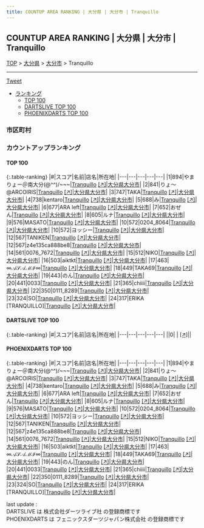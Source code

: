 ```yaml
---
title: COUNTUP AREA RANKING | 大分県 | 大分市 | Tranquillo
---
```

## COUNTUP AREA RANKING | 大分県 | 大分市 | Tranquillo

[TOP](/darts/rank/) > [大分県](/darts/rank/大分県/) > [大分市](/darts/rank/大分県/大分市/) > Tranquillo

___

<a href="https://twitter.com/share?ref_src=twsrc%5Etfw" data-text="COUNTUP AREA RANKING | 大分県大分市Tranquillo" class="twitter-share-button" data-hashtags="DARTSLIVE,PHOENIXDARTS,darts,ダーツ" data-show-count="false">Tweet</a>

* [ランキング](#カウントアップランキング)
    * [TOP 100](#top-100)
    * [DARTSLIVE TOP 100](#dartslive-top-100)
    * [PHOENIXDARTS TOP 100](#phoenixdarts-top-100)

### 市区町村

<ul>

</ul>

### カウントアップランキング

#### TOP 100



{:.table-ranking}
|#|スコア|名前|店名|所在地|
|---|---|---|---|---|
|1|894|<span class="rank-name-pd">やまりょー＠南大分(@^^)/~~~</span>|<a href="/darts/rank/shops/9487.html">Tranquillo</a> <a href="https://vs.phoenixdarts.com/jp/shop/shopDetailInfo/s_9487?s_seq=9487">[↗]</a>|<a href="/darts/rank/大分県/大分市">大分県大分市</a>|
|2|841|<span class="rank-name-pd">りょ～@ARCOIRIS</span>|<a href="/darts/rank/shops/9487.html">Tranquillo</a> <a href="https://vs.phoenixdarts.com/jp/shop/shopDetailInfo/s_9487?s_seq=9487">[↗]</a>|<a href="/darts/rank/大分県/大分市">大分県大分市</a>|
|3|747|<span class="rank-name-pd">TAKA</span>|<a href="/darts/rank/shops/9487.html">Tranquillo</a> <a href="https://vs.phoenixdarts.com/jp/shop/shopDetailInfo/s_9487?s_seq=9487">[↗]</a>|<a href="/darts/rank/大分県/大分市">大分県大分市</a>|
|4|738|<span class="rank-name-pd">kentaro</span>|<a href="/darts/rank/shops/9487.html">Tranquillo</a> <a href="https://vs.phoenixdarts.com/jp/shop/shopDetailInfo/s_9487?s_seq=9487">[↗]</a>|<a href="/darts/rank/大分県/大分市">大分県大分市</a>|
|5|688|<span class="rank-name-pd">み</span>|<a href="/darts/rank/shops/9487.html">Tranquillo</a> <a href="https://vs.phoenixdarts.com/jp/shop/shopDetailInfo/s_9487?s_seq=9487">[↗]</a>|<a href="/darts/rank/大分県/大分市">大分県大分市</a>|
|6|677|<span class="rank-name-pd">ARA left</span>|<a href="/darts/rank/shops/9487.html">Tranquillo</a> <a href="https://vs.phoenixdarts.com/jp/shop/shopDetailInfo/s_9487?s_seq=9487">[↗]</a>|<a href="/darts/rank/大分県/大分市">大分県大分市</a>|
|7|652|<span class="rank-name-pd">おぜん</span>|<a href="/darts/rank/shops/9487.html">Tranquillo</a> <a href="https://vs.phoenixdarts.com/jp/shop/shopDetailInfo/s_9487?s_seq=9487">[↗]</a>|<a href="/darts/rank/大分県/大分市">大分県大分市</a>|
|8|605|<span class="rank-name-pd">ルナ</span>|<a href="/darts/rank/shops/9487.html">Tranquillo</a> <a href="https://vs.phoenixdarts.com/jp/shop/shopDetailInfo/s_9487?s_seq=9487">[↗]</a>|<a href="/darts/rank/大分県/大分市">大分県大分市</a>|
|9|576|<span class="rank-name-pd">MASATO</span>|<a href="/darts/rank/shops/9487.html">Tranquillo</a> <a href="https://vs.phoenixdarts.com/jp/shop/shopDetailInfo/s_9487?s_seq=9487">[↗]</a>|<a href="/darts/rank/大分県/大分市">大分県大分市</a>|
|10|572|<span class="rank-name-pd">0204_8064</span>|<a href="/darts/rank/shops/9487.html">Tranquillo</a> <a href="https://vs.phoenixdarts.com/jp/shop/shopDetailInfo/s_9487?s_seq=9487">[↗]</a>|<a href="/darts/rank/大分県/大分市">大分県大分市</a>|
|10|572|<span class="rank-name-pd">ヨッシー</span>|<a href="/darts/rank/shops/9487.html">Tranquillo</a> <a href="https://vs.phoenixdarts.com/jp/shop/shopDetailInfo/s_9487?s_seq=9487">[↗]</a>|<a href="/darts/rank/大分県/大分市">大分県大分市</a>|
|12|567|<span class="rank-name-pd">TANIKEN</span>|<a href="/darts/rank/shops/9487.html">Tranquillo</a> <a href="https://vs.phoenixdarts.com/jp/shop/shopDetailInfo/s_9487?s_seq=9487">[↗]</a>|<a href="/darts/rank/大分県/大分市">大分県大分市</a>|
|12|567|<span class="rank-name-pd">z4e135ca888be8</span>|<a href="/darts/rank/shops/9487.html">Tranquillo</a> <a href="https://vs.phoenixdarts.com/jp/shop/shopDetailInfo/s_9487?s_seq=9487">[↗]</a>|<a href="/darts/rank/大分県/大分市">大分県大分市</a>|
|14|561|<span class="rank-name-pd">0076_7672</span>|<a href="/darts/rank/shops/9487.html">Tranquillo</a> <a href="https://vs.phoenixdarts.com/jp/shop/shopDetailInfo/s_9487?s_seq=9487">[↗]</a>|<a href="/darts/rank/大分県/大分市">大分県大分市</a>|
|15|512|<span class="rank-name-pd">NIKO</span>|<a href="/darts/rank/shops/9487.html">Tranquillo</a> <a href="https://vs.phoenixdarts.com/jp/shop/shopDetailInfo/s_9487?s_seq=9487">[↗]</a>|<a href="/darts/rank/大分県/大分市">大分県大分市</a>|
|16|503|<span class="rank-name-pd">aiktkt</span>|<a href="/darts/rank/shops/9487.html">Tranquillo</a> <a href="https://vs.phoenixdarts.com/jp/shop/shopDetailInfo/s_9487?s_seq=9487">[↗]</a>|<a href="/darts/rank/大分県/大分市">大分県大分市</a>|
|17|463|<span class="rank-name-pd">∞𝒜𝒮𝒜ℳℐ∞</span>|<a href="/darts/rank/shops/9487.html">Tranquillo</a> <a href="https://vs.phoenixdarts.com/jp/shop/shopDetailInfo/s_9487?s_seq=9487">[↗]</a>|<a href="/darts/rank/大分県/大分市">大分県大分市</a>|
|18|449|<span class="rank-name-pd">TAKA69</span>|<a href="/darts/rank/shops/9487.html">Tranquillo</a> <a href="https://vs.phoenixdarts.com/jp/shop/shopDetailInfo/s_9487?s_seq=9487">[↗]</a>|<a href="/darts/rank/大分県/大分市">大分県大分市</a>|
|19|443|<span class="rank-name-pd">のん</span>|<a href="/darts/rank/shops/9487.html">Tranquillo</a> <a href="https://vs.phoenixdarts.com/jp/shop/shopDetailInfo/s_9487?s_seq=9487">[↗]</a>|<a href="/darts/rank/大分県/大分市">大分県大分市</a>|
|20|441|<span class="rank-name-pd">0033</span>|<a href="/darts/rank/shops/9487.html">Tranquillo</a> <a href="https://vs.phoenixdarts.com/jp/shop/shopDetailInfo/s_9487?s_seq=9487">[↗]</a>|<a href="/darts/rank/大分県/大分市">大分県大分市</a>|
|21|365|<span class="rank-name-pd">chiiii</span>|<a href="/darts/rank/shops/9487.html">Tranquillo</a> <a href="https://vs.phoenixdarts.com/jp/shop/shopDetailInfo/s_9487?s_seq=9487">[↗]</a>|<a href="/darts/rank/大分県/大分市">大分県大分市</a>|
|22|350|<span class="rank-name-pd">0111_8289</span>|<a href="/darts/rank/shops/9487.html">Tranquillo</a> <a href="https://vs.phoenixdarts.com/jp/shop/shopDetailInfo/s_9487?s_seq=9487">[↗]</a>|<a href="/darts/rank/大分県/大分市">大分県大分市</a>|
|23|324|<span class="rank-name-pd">SO</span>|<a href="/darts/rank/shops/9487.html">Tranquillo</a> <a href="https://vs.phoenixdarts.com/jp/shop/shopDetailInfo/s_9487?s_seq=9487">[↗]</a>|<a href="/darts/rank/大分県/大分市">大分県大分市</a>|
|24|317|<span class="rank-name-pd">ERIKA [TRANQUILLO]</span>|<a href="/darts/rank/shops/9487.html">Tranquillo</a> <a href="https://vs.phoenixdarts.com/jp/shop/shopDetailInfo/s_9487?s_seq=9487">[↗]</a>|<a href="/darts/rank/大分県/大分市">大分県大分市</a>|


#### DARTSLIVE TOP 100



{:.table-ranking}
|#|スコア|名前|店名|所在地|
|---|---|---|---|---|
||0|<span class="rank-name-dl"> </span>|<a href="/darts/rank/shops/.html"></a> <a href="">[↗]</a>|<a href="/darts/rank//"></a>|


#### PHOENIXDARTS TOP 100



{:.table-ranking}
|#|スコア|名前|店名|所在地|
|---|---|---|---|---|
|1|894|<span class="rank-name-pd">やまりょー＠南大分(@^^)/~~~</span>|<a href="/darts/rank/shops/9487.html">Tranquillo</a> <a href="https://vs.phoenixdarts.com/jp/shop/shopDetailInfo/s_9487?s_seq=9487">[↗]</a>|<a href="/darts/rank/大分県/大分市">大分県大分市</a>|
|2|841|<span class="rank-name-pd">りょ～@ARCOIRIS</span>|<a href="/darts/rank/shops/9487.html">Tranquillo</a> <a href="https://vs.phoenixdarts.com/jp/shop/shopDetailInfo/s_9487?s_seq=9487">[↗]</a>|<a href="/darts/rank/大分県/大分市">大分県大分市</a>|
|3|747|<span class="rank-name-pd">TAKA</span>|<a href="/darts/rank/shops/9487.html">Tranquillo</a> <a href="https://vs.phoenixdarts.com/jp/shop/shopDetailInfo/s_9487?s_seq=9487">[↗]</a>|<a href="/darts/rank/大分県/大分市">大分県大分市</a>|
|4|738|<span class="rank-name-pd">kentaro</span>|<a href="/darts/rank/shops/9487.html">Tranquillo</a> <a href="https://vs.phoenixdarts.com/jp/shop/shopDetailInfo/s_9487?s_seq=9487">[↗]</a>|<a href="/darts/rank/大分県/大分市">大分県大分市</a>|
|5|688|<span class="rank-name-pd">み</span>|<a href="/darts/rank/shops/9487.html">Tranquillo</a> <a href="https://vs.phoenixdarts.com/jp/shop/shopDetailInfo/s_9487?s_seq=9487">[↗]</a>|<a href="/darts/rank/大分県/大分市">大分県大分市</a>|
|6|677|<span class="rank-name-pd">ARA left</span>|<a href="/darts/rank/shops/9487.html">Tranquillo</a> <a href="https://vs.phoenixdarts.com/jp/shop/shopDetailInfo/s_9487?s_seq=9487">[↗]</a>|<a href="/darts/rank/大分県/大分市">大分県大分市</a>|
|7|652|<span class="rank-name-pd">おぜん</span>|<a href="/darts/rank/shops/9487.html">Tranquillo</a> <a href="https://vs.phoenixdarts.com/jp/shop/shopDetailInfo/s_9487?s_seq=9487">[↗]</a>|<a href="/darts/rank/大分県/大分市">大分県大分市</a>|
|8|605|<span class="rank-name-pd">ルナ</span>|<a href="/darts/rank/shops/9487.html">Tranquillo</a> <a href="https://vs.phoenixdarts.com/jp/shop/shopDetailInfo/s_9487?s_seq=9487">[↗]</a>|<a href="/darts/rank/大分県/大分市">大分県大分市</a>|
|9|576|<span class="rank-name-pd">MASATO</span>|<a href="/darts/rank/shops/9487.html">Tranquillo</a> <a href="https://vs.phoenixdarts.com/jp/shop/shopDetailInfo/s_9487?s_seq=9487">[↗]</a>|<a href="/darts/rank/大分県/大分市">大分県大分市</a>|
|10|572|<span class="rank-name-pd">0204_8064</span>|<a href="/darts/rank/shops/9487.html">Tranquillo</a> <a href="https://vs.phoenixdarts.com/jp/shop/shopDetailInfo/s_9487?s_seq=9487">[↗]</a>|<a href="/darts/rank/大分県/大分市">大分県大分市</a>|
|10|572|<span class="rank-name-pd">ヨッシー</span>|<a href="/darts/rank/shops/9487.html">Tranquillo</a> <a href="https://vs.phoenixdarts.com/jp/shop/shopDetailInfo/s_9487?s_seq=9487">[↗]</a>|<a href="/darts/rank/大分県/大分市">大分県大分市</a>|
|12|567|<span class="rank-name-pd">TANIKEN</span>|<a href="/darts/rank/shops/9487.html">Tranquillo</a> <a href="https://vs.phoenixdarts.com/jp/shop/shopDetailInfo/s_9487?s_seq=9487">[↗]</a>|<a href="/darts/rank/大分県/大分市">大分県大分市</a>|
|12|567|<span class="rank-name-pd">z4e135ca888be8</span>|<a href="/darts/rank/shops/9487.html">Tranquillo</a> <a href="https://vs.phoenixdarts.com/jp/shop/shopDetailInfo/s_9487?s_seq=9487">[↗]</a>|<a href="/darts/rank/大分県/大分市">大分県大分市</a>|
|14|561|<span class="rank-name-pd">0076_7672</span>|<a href="/darts/rank/shops/9487.html">Tranquillo</a> <a href="https://vs.phoenixdarts.com/jp/shop/shopDetailInfo/s_9487?s_seq=9487">[↗]</a>|<a href="/darts/rank/大分県/大分市">大分県大分市</a>|
|15|512|<span class="rank-name-pd">NIKO</span>|<a href="/darts/rank/shops/9487.html">Tranquillo</a> <a href="https://vs.phoenixdarts.com/jp/shop/shopDetailInfo/s_9487?s_seq=9487">[↗]</a>|<a href="/darts/rank/大分県/大分市">大分県大分市</a>|
|16|503|<span class="rank-name-pd">aiktkt</span>|<a href="/darts/rank/shops/9487.html">Tranquillo</a> <a href="https://vs.phoenixdarts.com/jp/shop/shopDetailInfo/s_9487?s_seq=9487">[↗]</a>|<a href="/darts/rank/大分県/大分市">大分県大分市</a>|
|17|463|<span class="rank-name-pd">∞𝒜𝒮𝒜ℳℐ∞</span>|<a href="/darts/rank/shops/9487.html">Tranquillo</a> <a href="https://vs.phoenixdarts.com/jp/shop/shopDetailInfo/s_9487?s_seq=9487">[↗]</a>|<a href="/darts/rank/大分県/大分市">大分県大分市</a>|
|18|449|<span class="rank-name-pd">TAKA69</span>|<a href="/darts/rank/shops/9487.html">Tranquillo</a> <a href="https://vs.phoenixdarts.com/jp/shop/shopDetailInfo/s_9487?s_seq=9487">[↗]</a>|<a href="/darts/rank/大分県/大分市">大分県大分市</a>|
|19|443|<span class="rank-name-pd">のん</span>|<a href="/darts/rank/shops/9487.html">Tranquillo</a> <a href="https://vs.phoenixdarts.com/jp/shop/shopDetailInfo/s_9487?s_seq=9487">[↗]</a>|<a href="/darts/rank/大分県/大分市">大分県大分市</a>|
|20|441|<span class="rank-name-pd">0033</span>|<a href="/darts/rank/shops/9487.html">Tranquillo</a> <a href="https://vs.phoenixdarts.com/jp/shop/shopDetailInfo/s_9487?s_seq=9487">[↗]</a>|<a href="/darts/rank/大分県/大分市">大分県大分市</a>|
|21|365|<span class="rank-name-pd">chiiii</span>|<a href="/darts/rank/shops/9487.html">Tranquillo</a> <a href="https://vs.phoenixdarts.com/jp/shop/shopDetailInfo/s_9487?s_seq=9487">[↗]</a>|<a href="/darts/rank/大分県/大分市">大分県大分市</a>|
|22|350|<span class="rank-name-pd">0111_8289</span>|<a href="/darts/rank/shops/9487.html">Tranquillo</a> <a href="https://vs.phoenixdarts.com/jp/shop/shopDetailInfo/s_9487?s_seq=9487">[↗]</a>|<a href="/darts/rank/大分県/大分市">大分県大分市</a>|
|23|324|<span class="rank-name-pd">SO</span>|<a href="/darts/rank/shops/9487.html">Tranquillo</a> <a href="https://vs.phoenixdarts.com/jp/shop/shopDetailInfo/s_9487?s_seq=9487">[↗]</a>|<a href="/darts/rank/大分県/大分市">大分県大分市</a>|
|24|317|<span class="rank-name-pd">ERIKA [TRANQUILLO]</span>|<a href="/darts/rank/shops/9487.html">Tranquillo</a> <a href="https://vs.phoenixdarts.com/jp/shop/shopDetailInfo/s_9487?s_seq=9487">[↗]</a>|<a href="/darts/rank/大分県/大分市">大分県大分市</a>|


<div class="footer border-top border-gray-light mt-5 pt-3 text-right text-gray">
    last update : <span style="font-weight: italic" id="foot_last_modified"></span><br />
    DARTSLIVE は 株式会社ダーツライブ社 の登録商標です<br />
    PHOENIXDARTS は フェニックスダーツジャパン株式会社 の登録商標です<br />
</div>

<script src="https://cdnjs.cloudflare.com/ajax/libs/jquery.tablesorter/2.31.3/js/jquery.tablesorter.min.js" integrity="sha512-qzgd5cYSZcosqpzpn7zF2ZId8f/8CHmFKZ8j7mU4OUXTNRd5g+ZHBPsgKEwoqxCtdQvExE5LprwwPAgoicguNg==" crossorigin="anonymous" referrerpolicy="no-referrer"></script>
<link rel="stylesheet" href="https://cdnjs.cloudflare.com/ajax/libs/jquery.tablesorter/2.31.3/css/theme.default.min.css" integrity="sha512-wghhOJkjQX0Lh3NSWvNKeZ0ZpNn+SPVXX1Qyc9OCaogADktxrBiBdKGDoqVUOyhStvMBmJQ8ZdMHiR3wuEq8+w==" crossorigin="anonymous" referrerpolicy="no-referrer" />
<script>
$(function() {
    $(".table-ranking").tablesorter({sortList:[[0, 0]]});
    $("#foot_last_modified").text(formatDate(new Date(document.lastModified), 'yyyy-MM-dd HH:mm:ss'));
});
</script>

<script async src="https://platform.twitter.com/widgets.js" charset="utf-8"></script>